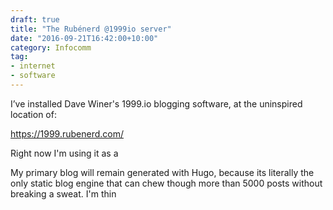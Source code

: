 ```yaml
---
draft: true
title: "The Rubénerd @1999io server"
date: "2016-09-21T16:42:00+10:00"
category: Infocomm
tag:
- internet
- software
---
```



I’ve installed Dave Winer's 1999.io blogging software, at the uninspired location of:

https://1999.rubenerd.com/

Right now I'm using it as a 

My primary blog will remain generated with Hugo, because its literally the only static blog engine that can chew though more than 5000 posts without breaking a sweat. I'm thin
